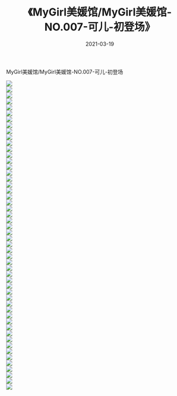 ﻿---
layout: post
title:  《MyGirl美媛馆/MyGirl美媛馆-NO.007-可儿-初登场》
date:   2021-03-19
img: http://pic.660000.xyz/1:/网络美图/2021/MyGirl美媛馆/MyGirl美媛馆-NO.007-可儿-初登场/000.jpg
categories: [美女, 清纯, 唯美]
---

MyGirl美媛馆/MyGirl美媛馆-NO.007-可儿-初登场

 ![](http://pic.660000.xyz/1:/网络美图/2021/MyGirl美媛馆/MyGirl美媛馆-NO.007-可儿-初登场/001.jpg) <br>![](http://pic.660000.xyz/1:/网络美图/2021/MyGirl美媛馆/MyGirl美媛馆-NO.007-可儿-初登场/002.jpg) <br>![](http://pic.660000.xyz/1:/网络美图/2021/MyGirl美媛馆/MyGirl美媛馆-NO.007-可儿-初登场/003.jpg) <br>![](http://pic.660000.xyz/1:/网络美图/2021/MyGirl美媛馆/MyGirl美媛馆-NO.007-可儿-初登场/004.jpg) <br>![](http://pic.660000.xyz/1:/网络美图/2021/MyGirl美媛馆/MyGirl美媛馆-NO.007-可儿-初登场/005.jpg) <br>![](http://pic.660000.xyz/1:/网络美图/2021/MyGirl美媛馆/MyGirl美媛馆-NO.007-可儿-初登场/006.jpg) <br>![](http://pic.660000.xyz/1:/网络美图/2021/MyGirl美媛馆/MyGirl美媛馆-NO.007-可儿-初登场/007.jpg) <br>![](http://pic.660000.xyz/1:/网络美图/2021/MyGirl美媛馆/MyGirl美媛馆-NO.007-可儿-初登场/008.jpg) <br>![](http://pic.660000.xyz/1:/网络美图/2021/MyGirl美媛馆/MyGirl美媛馆-NO.007-可儿-初登场/009.jpg) <br>![](http://pic.660000.xyz/1:/网络美图/2021/MyGirl美媛馆/MyGirl美媛馆-NO.007-可儿-初登场/010.jpg) <br>![](http://pic.660000.xyz/1:/网络美图/2021/MyGirl美媛馆/MyGirl美媛馆-NO.007-可儿-初登场/011.jpg) <br>![](http://pic.660000.xyz/1:/网络美图/2021/MyGirl美媛馆/MyGirl美媛馆-NO.007-可儿-初登场/012.jpg) <br>![](http://pic.660000.xyz/1:/网络美图/2021/MyGirl美媛馆/MyGirl美媛馆-NO.007-可儿-初登场/013.jpg) <br>![](http://pic.660000.xyz/1:/网络美图/2021/MyGirl美媛馆/MyGirl美媛馆-NO.007-可儿-初登场/014.jpg) <br>![](http://pic.660000.xyz/1:/网络美图/2021/MyGirl美媛馆/MyGirl美媛馆-NO.007-可儿-初登场/015.jpg) <br>![](http://pic.660000.xyz/1:/网络美图/2021/MyGirl美媛馆/MyGirl美媛馆-NO.007-可儿-初登场/016.jpg) <br>![](http://pic.660000.xyz/1:/网络美图/2021/MyGirl美媛馆/MyGirl美媛馆-NO.007-可儿-初登场/017.jpg) <br>![](http://pic.660000.xyz/1:/网络美图/2021/MyGirl美媛馆/MyGirl美媛馆-NO.007-可儿-初登场/018.jpg) <br>![](http://pic.660000.xyz/1:/网络美图/2021/MyGirl美媛馆/MyGirl美媛馆-NO.007-可儿-初登场/019.jpg) <br>![](http://pic.660000.xyz/1:/网络美图/2021/MyGirl美媛馆/MyGirl美媛馆-NO.007-可儿-初登场/020.jpg) <br>![](http://pic.660000.xyz/1:/网络美图/2021/MyGirl美媛馆/MyGirl美媛馆-NO.007-可儿-初登场/021.jpg) <br>![](http://pic.660000.xyz/1:/网络美图/2021/MyGirl美媛馆/MyGirl美媛馆-NO.007-可儿-初登场/022.jpg) <br>![](http://pic.660000.xyz/1:/网络美图/2021/MyGirl美媛馆/MyGirl美媛馆-NO.007-可儿-初登场/023.jpg) <br>![](http://pic.660000.xyz/1:/网络美图/2021/MyGirl美媛馆/MyGirl美媛馆-NO.007-可儿-初登场/024.jpg) <br>![](http://pic.660000.xyz/1:/网络美图/2021/MyGirl美媛馆/MyGirl美媛馆-NO.007-可儿-初登场/025.jpg) <br>![](http://pic.660000.xyz/1:/网络美图/2021/MyGirl美媛馆/MyGirl美媛馆-NO.007-可儿-初登场/026.jpg) <br>![](http://pic.660000.xyz/1:/网络美图/2021/MyGirl美媛馆/MyGirl美媛馆-NO.007-可儿-初登场/027.jpg) <br>![](http://pic.660000.xyz/1:/网络美图/2021/MyGirl美媛馆/MyGirl美媛馆-NO.007-可儿-初登场/028.jpg) <br>![](http://pic.660000.xyz/1:/网络美图/2021/MyGirl美媛馆/MyGirl美媛馆-NO.007-可儿-初登场/029.jpg) <br>![](http://pic.660000.xyz/1:/网络美图/2021/MyGirl美媛馆/MyGirl美媛馆-NO.007-可儿-初登场/030.jpg) <br>![](http://pic.660000.xyz/1:/网络美图/2021/MyGirl美媛馆/MyGirl美媛馆-NO.007-可儿-初登场/031.jpg) <br>![](http://pic.660000.xyz/1:/网络美图/2021/MyGirl美媛馆/MyGirl美媛馆-NO.007-可儿-初登场/032.jpg) <br>![](http://pic.660000.xyz/1:/网络美图/2021/MyGirl美媛馆/MyGirl美媛馆-NO.007-可儿-初登场/033.jpg) <br>![](http://pic.660000.xyz/1:/网络美图/2021/MyGirl美媛馆/MyGirl美媛馆-NO.007-可儿-初登场/034.jpg) <br>![](http://pic.660000.xyz/1:/网络美图/2021/MyGirl美媛馆/MyGirl美媛馆-NO.007-可儿-初登场/035.jpg) <br>![](http://pic.660000.xyz/1:/网络美图/2021/MyGirl美媛馆/MyGirl美媛馆-NO.007-可儿-初登场/036.jpg) <br>![](http://pic.660000.xyz/1:/网络美图/2021/MyGirl美媛馆/MyGirl美媛馆-NO.007-可儿-初登场/037.jpg) <br>![](http://pic.660000.xyz/1:/网络美图/2021/MyGirl美媛馆/MyGirl美媛馆-NO.007-可儿-初登场/038.jpg) <br>![](http://pic.660000.xyz/1:/网络美图/2021/MyGirl美媛馆/MyGirl美媛馆-NO.007-可儿-初登场/039.jpg) <br>![](http://pic.660000.xyz/1:/网络美图/2021/MyGirl美媛馆/MyGirl美媛馆-NO.007-可儿-初登场/040.jpg) <br>![](http://pic.660000.xyz/1:/网络美图/2021/MyGirl美媛馆/MyGirl美媛馆-NO.007-可儿-初登场/041.jpg) <br>![](http://pic.660000.xyz/1:/网络美图/2021/MyGirl美媛馆/MyGirl美媛馆-NO.007-可儿-初登场/042.jpg) <br>![](http://pic.660000.xyz/1:/网络美图/2021/MyGirl美媛馆/MyGirl美媛馆-NO.007-可儿-初登场/043.jpg) <br>![](http://pic.660000.xyz/1:/网络美图/2021/MyGirl美媛馆/MyGirl美媛馆-NO.007-可儿-初登场/044.jpg) <br>![](http://pic.660000.xyz/1:/网络美图/2021/MyGirl美媛馆/MyGirl美媛馆-NO.007-可儿-初登场/045.jpg) <br>![](http://pic.660000.xyz/1:/网络美图/2021/MyGirl美媛馆/MyGirl美媛馆-NO.007-可儿-初登场/046.jpg) <br>![](http://pic.660000.xyz/1:/网络美图/2021/MyGirl美媛馆/MyGirl美媛馆-NO.007-可儿-初登场/047.jpg) <br>![](http://pic.660000.xyz/1:/网络美图/2021/MyGirl美媛馆/MyGirl美媛馆-NO.007-可儿-初登场/048.jpg) <br>![](http://pic.660000.xyz/1:/网络美图/2021/MyGirl美媛馆/MyGirl美媛馆-NO.007-可儿-初登场/049.jpg) <br>![](http://pic.660000.xyz/1:/网络美图/2021/MyGirl美媛馆/MyGirl美媛馆-NO.007-可儿-初登场/050.jpg) <br>![](http://pic.660000.xyz/1:/网络美图/2021/MyGirl美媛馆/MyGirl美媛馆-NO.007-可儿-初登场/051.jpg) <br>![](http://pic.660000.xyz/1:/网络美图/2021/MyGirl美媛馆/MyGirl美媛馆-NO.007-可儿-初登场/052.jpg) <br>